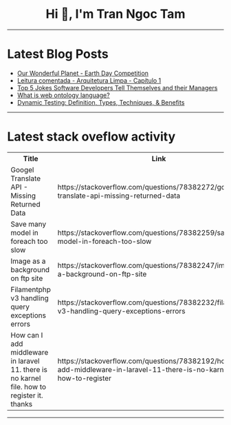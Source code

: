 <h1 align="center">Hi 👋, I'm Tran Ngoc Tam</h1>

---

# Latest Blog Posts 
<!-- BLOG-POST-LIST:START -->
- [Our Wonderful Planet - Earth Day Competition](https://dev.to/acode123/our-wonderful-planet-earth-day-competition-omn)
- [Leitura comentada - Arquitetura Limpa - Capítulo 1](https://dev.to/zodh/leitura-comentada-clean-arch-capitulo-1-1h6k)
- [Top 5 Jokes Software Developers Tell Themselves and their Managers](https://dev.to/moozzyk/top-5-jokes-software-developers-tell-themselves-and-their-managers-4e50)
- [What is web ontology language?](https://dev.to/epakconsultant/what-is-web-ontology-language-3pi5)
- [Dynamic Testing: Definition, Types, Techniques, &amp; Benefits](https://dev.to/morrismoses149/dynamic-testing-definition-types-techniques-benefits-1jb5)
<!-- BLOG-POST-LIST:END -->

---

# Latest stack oveflow activity
<table>
  <tr><th>Title</th><th>Link</th></tr>
  <!-- STACKOVERFLOW:START --><tr><td>Googel Translate API - Missing Returned Data</td><td>https://stackoverflow.com/questions/78382272/googel-translate-api-missing-returned-data</td></tr><tr><td>Save many model in foreach too slow</td><td>https://stackoverflow.com/questions/78382259/save-many-model-in-foreach-too-slow</td></tr><tr><td>Image as a background on ftp site</td><td>https://stackoverflow.com/questions/78382247/image-as-a-background-on-ftp-site</td></tr><tr><td>Filamentphp v3 handling query exceptions errors</td><td>https://stackoverflow.com/questions/78382232/filamentphp-v3-handling-query-exceptions-errors</td></tr><tr><td>How can I add middleware in laravel 11. there is no karnel file. how to register it. thanks</td><td>https://stackoverflow.com/questions/78382192/how-can-i-add-middleware-in-laravel-11-there-is-no-karnel-file-how-to-register</td></tr><!-- STACKOVERFLOW:END -->
</table>

---


